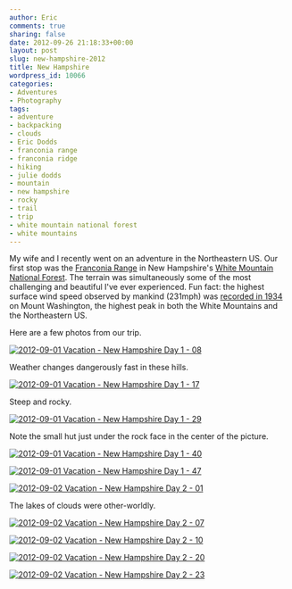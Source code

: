 ```yaml
---
author: Eric
comments: true
sharing: false
date: 2012-09-26 21:18:33+00:00
layout: post
slug: new-hampshire-2012
title: New Hampshire
wordpress_id: 10066
categories:
- Adventures
- Photography
tags:
- adventure
- backpacking
- clouds
- Eric Dodds
- franconia range
- franconia ridge
- hiking
- julie dodds
- mountain
- new hampshire
- rocky
- trail
- trip
- white mountain national forest
- white mountains
---
```


My wife and I recently went on an adventure in the Northeastern US. Our first stop was the [Franconia Range](http://en.wikipedia.org/wiki/Franconia_Ridge) in New Hampshire's [White Mountain National Forest](http://en.wikipedia.org/wiki/White_Mountains_(New_Hampshire)). The terrain was simultaneously some of the most challenging and beautiful I've ever experienced. Fun fact: the highest surface wind speed observed by mankind (231mph) was [recorded in 1934](http://www.mountwashington.org/about/visitor/recordwind.php) on Mount Washington, the highest peak in both the White Mountains and the Northeastern US.

Here are a few photos from our trip.

[![2012-09-01 Vacation - New Hampshire Day 1 - 08](http://farm9.staticflickr.com/8309/8024790852_311e88b8a7_c.jpg)](http://www.flickr.com/photos/ericdodds/8024790852/)

Weather changes dangerously fast in these hills.

[![2012-09-01 Vacation - New Hampshire Day 1 - 17](http://farm9.staticflickr.com/8321/8024793111_8a1ed9d051_b.jpg)](http://www.flickr.com/photos/ericdodds/8024793111/)

Steep and rocky.

[![2012-09-01 Vacation - New Hampshire Day 1 - 29](http://farm9.staticflickr.com/8170/8024793301_e02bd53144_c.jpg)](http://www.flickr.com/photos/ericdodds/8024793301/)

Note the small hut just under the rock face in the center of the picture.

[![2012-09-01 Vacation - New Hampshire Day 1 - 40](http://farm9.staticflickr.com/8035/8024793519_62429cbd04_c.jpg)](http://www.flickr.com/photos/ericdodds/8024793519/)

[![2012-09-01 Vacation - New Hampshire Day 1 - 47](http://farm9.staticflickr.com/8179/8024792636_57ec704690_c.jpg)](http://www.flickr.com/photos/ericdodds/8024792636/)

[![2012-09-02 Vacation - New Hampshire Day 2 - 01](http://farm9.staticflickr.com/8174/8024808108_883198c817_c.jpg)](http://www.flickr.com/photos/ericdodds/8024808108/)

The lakes of clouds were other-worldly.

[![2012-09-02 Vacation - New Hampshire Day 2 - 07](http://farm9.staticflickr.com/8178/8024808922_40b16b4d1b_c.jpg)](http://www.flickr.com/photos/ericdodds/8024808922/)

[![2012-09-02 Vacation - New Hampshire Day 2 - 10](http://farm9.staticflickr.com/8182/8024811259_884a1c3cbc_c.jpg)](http://www.flickr.com/photos/ericdodds/8024811259/)

[![2012-09-02 Vacation - New Hampshire Day 2 - 20](http://farm9.staticflickr.com/8174/8024810186_990e556d2d_c.jpg)](http://www.flickr.com/photos/ericdodds/8024810186/)

[![2012-09-02 Vacation - New Hampshire Day 2 - 23](http://farm9.staticflickr.com/8319/8024810536_cabf7164dc_c.jpg)](http://www.flickr.com/photos/ericdodds/8024810536/)

